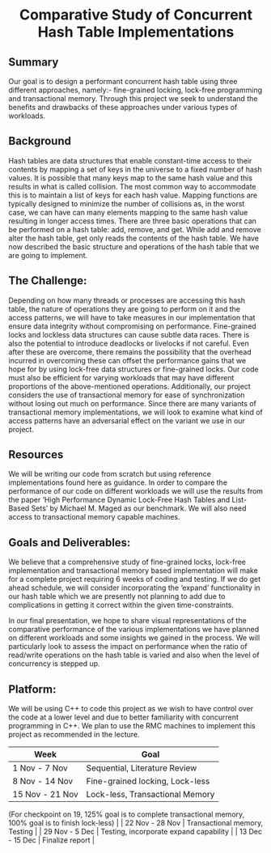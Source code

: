 
<h1 align="center">Comparative Study of Concurrent Hash Table Implementations</h1>


## Summary
Our goal is to design a performant concurrent hash table using three different approaches, namely:- fine-grained locking, lock-free programming and transactional memory. Through this project we seek to understand the benefits and drawbacks of these approaches under various types of workloads. 

## Background
Hash tables are data structures that enable constant-time access to their contents by mapping a set of keys in the universe to a fixed number of hash values. It is possible that many keys map to the same hash value and this results in what is called collision. The most common way to accommodate this is to maintain a list of keys for each hash value. Mapping functions are typically designed to minimize the number of collisions as, in the worst case, we can have can many elements mapping to the same hash value resulting in longer access times. There are three basic operations that can be performed on a hash table: add, remove, and get. While add and remove alter the hash table, get only reads the contents of the hash table. We have now described the basic structure and operations of the hash table that we are going to implement.

## The Challenge:
Depending on how many threads or processes are accessing this hash table, the nature of operations they are going to perform on it and the access patterns, we will have to take measures in our implementation that ensure data integrity without compromising on performance. Fine-grained locks and lockless data structures can cause subtle data races. There is also the potential to introduce deadlocks or livelocks if not careful. Even after these are overcome, there remains the possibility that the overhead incurred in overcoming these can offset the performance gains that we hope for by using lock-free data structures or fine-grained locks. Our code must also be efficient for varying workloads that may have different proportions of the above-mentioned operations. Additionally, our project considers the use of transactional memory for ease of synchronization without losing out much on performance. Since there are many variants of transactional memory implementations, we will look to examine what kind of access patterns have an adversarial effect on the variant we use in our project. 

## Resources
We will be writing our code from scratch but using reference implementations found here as guidance. In order to compare the performance of our code on different workloads we will use the results from the paper ‘High Performance Dynamic Lock-Free Hash Tables and List-Based Sets’ by Michael M. Maged as our benchmark. We will also need access to transactional memory capable machines.


## Goals and Deliverables:
We believe that a comprehensive study of fine-grained locks, lock-free implementation and transactional memory based implementation will make for a complete project requiring 6 weeks of coding and testing. If we do get ahead schedule, we will consider incorporating the ‘expand’ functionality in our hash table which we are presently not planning to add due to complications in getting it correct within the given time-constraints.

In our final presentation, we hope to share visual representations of the comparative performance of the various implementations we have planned on different workloads and some insights we gained in the process. We will particularly look to assess the impact on performance when the ratio of read/write operations on the hash table is varied and also when the level of concurrency is stepped up.

## Platform:
We will be using C++ to code this project as we wish to have control over the code at a lower level and due to better familiarity with concurrent programming in C++. We plan to use the RMC machines to implement this project as recommended in the lecture. 

|      Week     |     Goal      |
| ------------- | ------------- |
| 1 Nov - 7 Nov  | Sequential, Literature Review  |
| 8 Nov - 14 Nov  | Fine-grained locking, Lock-less  |
| 15 Nov -  21 Nov  | Lock-less, Transactional Memory
(For checkpoint on 19, 125% goal is to complete transactional memory, 100% goal is to finish lock-less) 
  |
| 22 Nov - 28 Nov  | Transactional memory, Testing  |
| 29 Nov - 5 Dec  | Testing, incorporate expand capability  |
| 13 Dec - 15 Dec  | Finalize report  |
